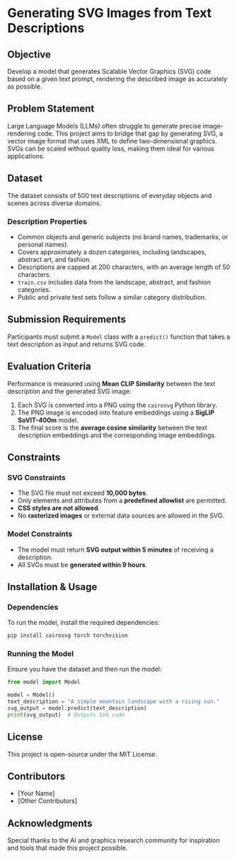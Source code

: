 # Generating SVG Images from Text Descriptions

## Objective
Develop a model that generates Scalable Vector Graphics (SVG) code based on a given text prompt, rendering the described image as accurately as possible.

## Problem Statement
Large Language Models (LLMs) often struggle to generate precise image-rendering code. This project aims to bridge that gap by generating SVG, a vector image format that uses XML to define two-dimensional graphics. SVGs can be scaled without quality loss, making them ideal for various applications.

## Dataset
The dataset consists of 500 text descriptions of everyday objects and scenes across diverse domains.

### Description Properties
- Common objects and generic subjects (no brand names, trademarks, or personal names).
- Covers approximately a dozen categories, including landscapes, abstract art, and fashion.
- Descriptions are capped at 200 characters, with an average length of 50 characters.
- `train.csv` includes data from the landscape, abstract, and fashion categories.
- Public and private test sets follow a similar category distribution.

## Submission Requirements
Participants must submit a `Model` class with a `predict()` function that takes a text description as input and returns SVG code.

## Evaluation Criteria
Performance is measured using **Mean CLIP Similarity** between the text description and the generated SVG image:
1. Each SVG is converted into a PNG using the `cairosvg` Python library.
2. The PNG image is encoded into feature embeddings using a **SigLIP SoVIT-400m** model.
3. The final score is the **average cosine similarity** between the text description embeddings and the corresponding image embeddings.

## Constraints

### SVG Constraints
- The SVG file must not exceed **10,000 bytes**.
- Only elements and attributes from a **predefined allowlist** are permitted.
- **CSS styles are not allowed**.
- No **rasterized images** or external data sources are allowed in the SVG.

### Model Constraints
- The model must return **SVG output within 5 minutes** of receiving a description.
- All SVGs must be **generated within 9 hours**.

## Installation & Usage
### Dependencies
To run the model, install the required dependencies:
```bash
pip install cairosvg torch torchvision
```

### Running the Model
Ensure you have the dataset and then run the model:
```python
from model import Model

model = Model()
text_description = "A simple mountain landscape with a rising sun."
svg_output = model.predict(text_description)
print(svg_output)  # Outputs SVG code
```

## License
This project is open-source under the MIT License.

## Contributors
- [Your Name]
- [Other Contributors]

## Acknowledgments
Special thanks to the AI and graphics research community for inspiration and tools that made this project possible.

